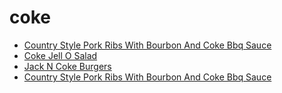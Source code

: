 # coke

 * [Country Style Pork Ribs With Bourbon And Coke Bbq Sauce](../../index/c/country-style-pork-ribs-with-bourbon-and-coke-bbq-sauce.json)
 * [Coke Jell O Salad](../../index/c/coke-jell-o-salad.json)
 * [Jack N Coke Burgers](../../index/j/jack-n-coke-burgers.json)
 * [Country Style Pork Ribs With Bourbon And Coke Bbq Sauce](../../index/c/country-style-pork-ribs-with-bourbon-and-coke-bbq-sauce.json)
